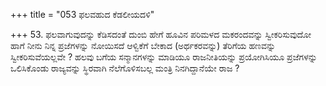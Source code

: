 +++
title = "053 ಫಲವಹುದ ಕೆಡಲೀಯದಳಿ"

+++
53. ಫಲವಾಗುವುದನ್ನು ಕೆಡಿಸದಂತೆ ದುಂಬಿ ಹೇಗೆ ಹೂವಿನ ಪರಿಮಳದ ಮಕರಂದವನ್ನು ಸ್ವೀಕರಿಸುವುದೋ ಹಾಗೆ ನೀನು ನಿನ್ನ ಪ್ರಜೆಗಳನ್ನು ನೋಯಿಸದೆ ಆಳ್ವಿಕೆಗೆ ಬೇಕಾದ (ಅರ್ಥಕರವನ್ನು) ತೆರಿಗೆಯ ಹಣವನ್ನು ಸ್ವೀಕರಿಸುವೆಯಲ್ಲವೇ ? ಹಲವು ಬಗೆಯ ಸನ್ಮಾನಗಳನ್ನು ಮಾಡಿಯೂ ರಾಜನೀತಿಯನ್ನು ಪ್ರಯೋಗಿಸಿಯೂ ಪ್ರಜೆಗಳನ್ನು ಒಲಿಸಿಕೊಂಡು ರಾಜ್ಯವನ್ನು ಸ್ಥಿರವಾಗಿ ನೆಲೆಗೊಳಿಸಬಲ್ಲ ಮಂತ್ರಿ ನಿನಗಿದ್ದಾನೆಯೇ ರಾಜ ?